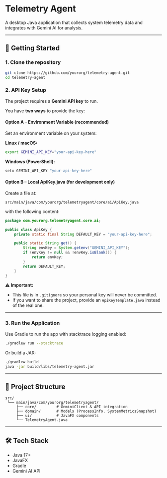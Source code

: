 
# Telemetry Agent

A desktop Java application that collects system telemetry data and integrates with Gemini AI for analysis.

---

## 🚀 Getting Started

### 1. Clone the repository
```bash
git clone https://github.com/yourorg/telemetry-agent.git
cd telemetry-agent
````

### 2. API Key Setup

The project requires a **Gemini API key** to run.

You have **two ways** to provide the key:

#### Option A – Environment Variable (recommended)

Set an environment variable on your system:

**Linux / macOS:**

```bash
export GEMINI_API_KEY="your-api-key-here"
```

**Windows (PowerShell):**

```powershell
setx GEMINI_API_KEY "your-api-key-here"
```

#### Option B – Local ApiKey.java (for development only)

Create a file at:

```
src/main/java/com/yourorg/telemetryagent/core/ai/ApiKey.java
```

with the following content:

```java
package com.yourorg.telemetryagent.core.ai;

public class ApiKey {
    private static final String DEFAULT_KEY = "your-api-key-here";

    public static String get() {
        String envKey = System.getenv("GEMINI_API_KEY");
        if (envKey != null && !envKey.isBlank()) {
            return envKey;
        }
        return DEFAULT_KEY;
    }
}
```

⚠️ **Important:**

* This file is in `.gitignore` so your personal key will never be committed.
* If you want to share the project, provide an `ApiKeyTemplate.java` instead of the real one.

---

### 3. Run the Application

Use Gradle to run the app with stacktrace logging enabled:

```bash
./gradlew run --stacktrace
```

Or build a JAR:

```bash
./gradlew build
java -jar build/libs/telemetry-agent.jar
```

---

## 📂 Project Structure

```
src/
 └── main/java/com/yourorg/telemetryagent/
     ├── core/         # GeminiClient & API integration
     ├── domain/       # Models (ProcessInfo, SystemMetricsSnapshot)
     ├── ui/           # JavaFX components
     └── TelemetryAgent.java
```

---


## 🛠️ Tech Stack

* Java 17+
* JavaFX
* Gradle
* Gemini AI API



